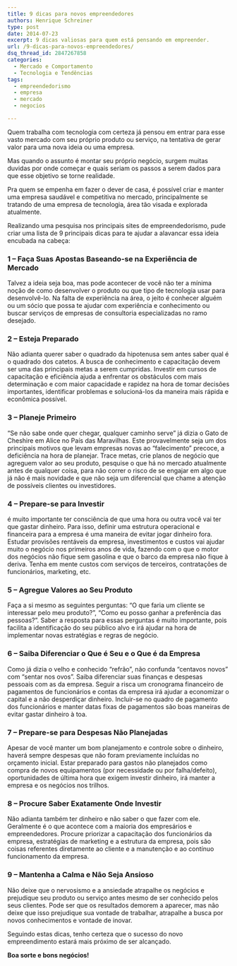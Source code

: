 ```yaml
---
title: 9 dicas para novos empreendedores
authors: Henrique Schreiner
type: post
date: 2014-07-23
excerpt: 9 dicas valiosas para quem está pensando em empreender.
url: /9-dicas-para-novos-empreendedores/
dsq_thread_id: 2847267858
categories:
  - Mercado e Comportamento
  - Tecnologia e Tendências
tags:
  - empreendedorismo
  - empresa
  - mercado
  - negocios

---
```

Quem trabalha com tecnologia com certeza já pensou em entrar para esse vasto mercado com seu próprio produto ou serviço, na tentativa de gerar valor para uma nova ideia ou uma empresa.

Mas quando o assunto é montar seu próprio negócio, surgem muitas duvidas por onde começar e quais seriam os passos a serem dados para que esse objetivo se torne realidade.

Pra quem se empenha em fazer o dever de casa, é possível criar e manter uma empresa saudável e competitiva no mercado, principalmente se tratando de uma empresa de tecnologia, área tão visada e explorada atualmente.

Realizando uma pesquisa nos principais sites de empreendedorismo, pude criar uma lista de 9 principais dicas para te ajudar a alavancar essa ideia encubada na cabeça:

### 1 &#8211; Faça Suas Apostas Baseando-se na Experiência de Mercado

Talvez a ideia seja boa, mas pode acontecer de você não ter a mínima noção de como desenvolver o produto ou que tipo de tecnologia usar para desenvolvê-lo. Na falta de experiência na área, o jeito é conhecer alguém ou um sócio que possa te ajudar com experiência e conhecimento ou buscar serviços de empresas de consultoria especializadas no ramo desejado.

### 2 &#8211; Esteja Preparado

Não adianta querer saber o quadrado da hipotenusa sem antes saber qual é o quadrado dos catetos. A busca de conhecimento e capacitação devem ser uma das principais metas a serem cumpridas. Investir em cursos de capacitação e eficiência ajuda a enfrentar os obstáculos com mais determinação e com maior capacidade e rapidez na hora de tomar decisões importantes, identificar problemas e solucioná-los da maneira mais rápida e econômica possível.

### 3 &#8211; Planeje Primeiro

“Se não sabe onde quer chegar, qualquer caminho serve” já dizia o Gato de Cheshire em Alice no País das Maravilhas. Este provavelmente seja um dos principais motivos que levam empresas novas ao “falecimento” precoce, a deficiência na hora de planejar. Trace metas, crie planos de negócio que agreguem valor ao seu produto, pesquise o que há no mercado atualmente antes de qualquer coisa, para não correr o risco de se engajar em algo que já não é mais novidade e que não seja um diferencial que chame a atenção de possíveis clientes ou investidores.

### 4 &#8211; Prepare-se para Investir

é muito importante ter consciência de que uma hora ou outra você vai ter que gastar dinheiro. Para isso, definir uma estrutura operacional e financeira para a empresa é uma maneira de evitar jogar dinheiro fora. Estudar provisões rentáveis da empresa, investimentos e custos vai ajudar muito o negócio nos primeiros anos de vida, fazendo com o que o motor dos negócios não fique sem gasolina e que o barco da empresa não fique à deriva. Tenha em mente custos com serviços de terceiros, contratações de funcionários, marketing, etc.

### 5 &#8211; Agregue Valores ao Seu Produto

Faça a si mesmo as seguintes perguntas: “O que faria um cliente se interessar pelo meu produto?”, “Como eu posso ganhar a preferência das pessoas?”. Saber a resposta para essas perguntas é muito importante, pois facilita a identificação do seu público alvo e irá ajudar na hora de implementar novas estratégias e regras de negócio.

### 6 &#8211; Saiba Diferenciar o Que é Seu e o Que é da Empresa

Como já dizia o velho e conhecido “refrão”, não confunda “centavos novos” com “sentar nos ovos”. Saiba diferenciar suas finanças e despesas pessoais com as da empresa. Seguir a risca um cronograma financeiro de pagamentos de funcionários e contas da empresa irá ajudar a economizar o capital e a não desperdiçar dinheiro. Incluir-se no quadro de pagamento dos funcionários e manter datas fixas de pagamentos são boas maneiras de evitar gastar dinheiro à toa.

### 7 &#8211; Prepare-se para Despesas Não Planejadas

Apesar de você manter um bom planejamento e controle sobre o dinheiro, haverá sempre despesas que não foram previamente incluídas no orçamento inicial. Estar preparado para gastos não planejados como compra de novos equipamentos (por necessidade ou por falha/defeito), oportunidades de última hora que exigem investir dinheiro, irá manter a empresa e os negócios nos trilhos.

### 8 &#8211; Procure Saber Exatamente Onde Investir

Não adianta também ter dinheiro e não saber o que fazer com ele. Geralmente é o que acontece com a maioria dos empresários e empreendedores. Procure priorizar a capacitação dos funcionários da empresa, estratégias de marketing e a estrutura da empresa, pois são coisas referentes diretamente ao cliente e a manutenção e ao contínuo funcionamento da empresa.

### 9 &#8211; Mantenha a Calma e Não Seja Ansioso

Não deixe que o nervosismo e a ansiedade atrapalhe os negócios e prejudique seu produto ou serviço antes mesmo de ser conhecido pelos seus clientes. Pode ser que os resultados demorem a aparecer, mas não deixe que isso prejudique sua vontade de trabalhar, atrapalhe a busca por novos conhecimentos e vontade de inovar.

Seguindo estas dicas, tenho certeza que o sucesso do novo empreendimento estará mais próximo de ser alcançado.

**Boa sorte e bons negócios!**